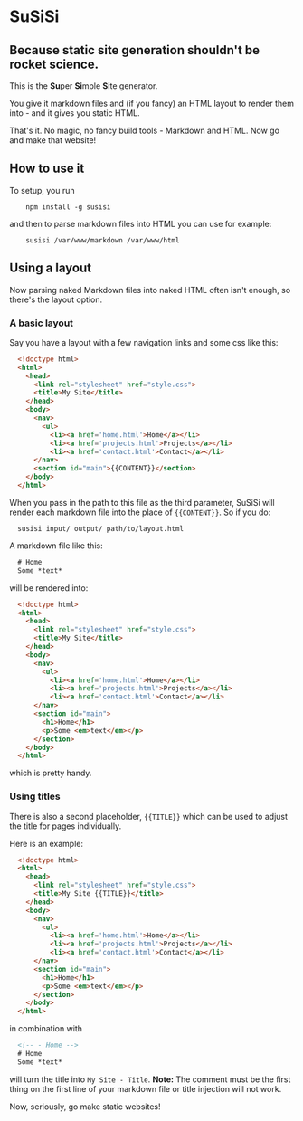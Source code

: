 # SuSiSi
## Because static site generation shouldn't be rocket science.


This is the **Su**&#8203;per **Si**&#8203;mple **Si**&#8203;te generator.

You give it markdown files and (if you fancy) an HTML layout to render them into - and it gives you static HTML.

That's it.
No magic, no fancy build tools - Markdown and HTML. Now go and make that website!

## How to use it

To setup, you run

```shell
    npm install -g susisi
```

and then to parse markdown files into HTML you can use for example:

```shell
    susisi /var/www/markdown /var/www/html
```

## Using a layout

Now parsing naked Markdown files into naked HTML often isn't enough, so there's the layout option.

### A basic layout
Say you have a layout with a few navigation links and some css like this:

```html
  <!doctype html>
  <html>
    <head>
      <link rel="stylesheet" href="style.css">
      <title>My Site</title>
    </head>
    <body>
      <nav>
        <ul>
          <li><a href='home.html'>Home</a></li>
          <li><a href='projects.html'>Projects</a></li>
          <li><a href='contact.html'>Contact</a></li>
      </nav>
      <section id="main">{{CONTENT}}</section>
    </body>
  </html>
```

When you pass in the path to this file as the third parameter, SuSiSi will render each markdown file into the place of ``{{CONTENT}}``.
So if you do:

```shell
  susisi input/ output/ path/to/layout.html
```

A markdown file like this:

```markdown
  # Home
  Some *text*
```

will be rendered into:

```html
  <!doctype html>
  <html>
    <head>
      <link rel="stylesheet" href="style.css">
      <title>My Site</title>
    </head>
    <body>
      <nav>
        <ul>
          <li><a href='home.html'>Home</a></li>
          <li><a href='projects.html'>Projects</a></li>
          <li><a href='contact.html'>Contact</a></li>
      </nav>
      <section id="main">
        <h1>Home</h1>
        <p>Some <em>text</em></p>
      </section>
    </body>
  </html>
```

which is pretty handy.

### Using titles
There is also a second placeholder, ``{{TITLE}}`` which can be used to adjust the title for pages individually.

Here is an example:

```html
  <!doctype html>
  <html>
    <head>
      <link rel="stylesheet" href="style.css">
      <title>My Site {{TITLE}}</title>
    </head>
    <body>
      <nav>
        <ul>
          <li><a href='home.html'>Home</a></li>
          <li><a href='projects.html'>Projects</a></li>
          <li><a href='contact.html'>Contact</a></li>
      </nav>
      <section id="main">
        <h1>Home</h1>
        <p>Some <em>text</em></p>
      </section>
    </body>
  </html>
```
in combination with

```markdown
  <!-- - Home -->
  # Home
  Some *text*
```

will turn the title into ``My Site - Title``.
**Note:** The comment must be the first thing on the first line of your markdown file or title injection will not work.

Now, seriously, go make static websites!